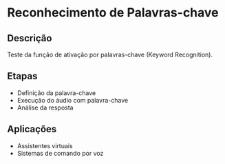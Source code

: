 # Reconhecimento de Palavras-chave

## Descrição

Teste da função de ativação por palavras-chave (Keyword Recognition).

## Etapas

- Definição da palavra-chave
- Execução do áudio com palavra-chave
- Análise da resposta

## Aplicações

- Assistentes virtuais
- Sistemas de comando por voz